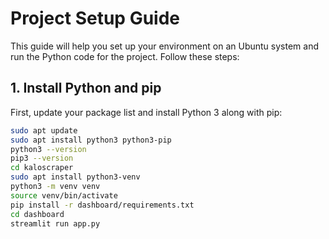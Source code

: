 # Project Setup Guide

This guide will help you set up your environment on an Ubuntu system and run the Python code for the project. Follow these steps:

## 1. Install Python and pip

First, update your package list and install Python 3 along with pip:

```bash
sudo apt update
sudo apt install python3 python3-pip
python3 --version
pip3 --version
cd kaloscraper
sudo apt install python3-venv
python3 -m venv venv
source venv/bin/activate
pip install -r dashboard/requirements.txt
cd dashboard
streamlit run app.py
```
